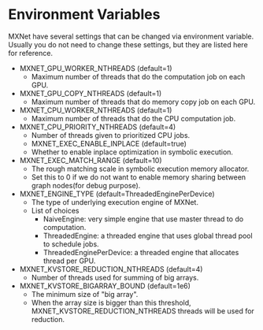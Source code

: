 Environment Variables
=====================
MXNet have several settings that can be changed via environment variable.
Usually you do not need to change these settings, but they are listed here for reference.

* MXNET_GPU_WORKER_NTHREADS (default=1)
  - Maximum number of threads that do the computation job on each GPU.
* MXNET_GPU_COPY_NTHREADS (default=1)
  - Maximum number of threads that do memory copy job on each GPU.
* MXNET_CPU_WORKER_NTHREADS (default=1)
  - Maximum number of threads that do the CPU computation job.
* MXNET_CPU_PRIORITY_NTHREADS (default=4)
	- Number of threads given to prioritized CPU jobs.
  * MXNET_EXEC_ENABLE_INPLACE (default=true)
  - Whether to enable inplace optimization in symbolic execution.
* MXNET_EXEC_MATCH_RANGE (default=10)
  - The rough matching scale in symbolic execution memory allocator.
  - Set this to 0 if we do not want to enable memory sharing between graph nodes(for debug purpose).
* MXNET_ENGINE_TYPE (default=ThreadedEnginePerDevice)
  - The type of underlying execution engine of MXNet.
  - List of choices
    - NaiveEngine: very simple engine that use master thread to do computation.
    - ThreadedEngine: a threaded engine that uses global thread pool to schedule jobs.
    - ThreadedEnginePerDevice: a threaded engine that allocates thread per GPU.
* MXNET_KVSTORE_REDUCTION_NTHREADS (default=4)
	- Number of threads used for summing of big arrays.
* MXNET_KVSTORE_BIGARRAY_BOUND (default=1e6)
	- The minimum size of "big array".
	- When the array size is bigger than this threshold, MXNET_KVSTORE_REDUCTION_NTHREADS threads will be used for reduction.

